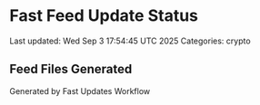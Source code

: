 # Fast Feed Update Status
Last updated: Wed Sep  3 17:54:45 UTC 2025
Categories: crypto

## Feed Files Generated

Generated by Fast Updates Workflow
